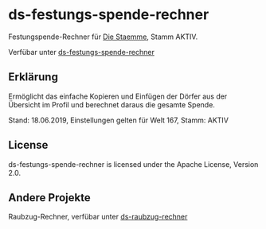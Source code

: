 # ds-festungs-spende-rechner

Festungspende-Rechner für [Die Staemme](https://www.die-staemme.de/), Stamm AKTIV.

Verfübar unter [ds-festungs-spende-rechner](https://webexplorerguru.github.io/ds-festungs-spende-rechner/)

## Erklärung

Ermöglicht das einfache Kopieren und Einfügen der Dörfer aus der Übersicht im Profil und berechnet daraus die gesamte Spende.

Stand: 18.06.2019, Einstellungen gelten für Welt 167, Stamm: AKTIV

## License

ds-festungs-spende-rechner is licensed under the Apache License, Version 2.0.

## Andere Projekte

Raubzug-Rechner, verfübar unter [ds-raubzug-rechner](https://webexplorerguru.github.io/ds-raubzug-rechner/)
